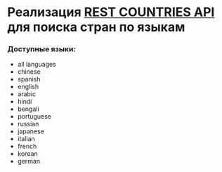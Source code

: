 # Реализация [REST COUNTRIES API](https://restcountries.com/) для поиска стран по языкам

### Доступные языки:

- all languages
- chinese
- spanish
- english
- arabic
- hindi
- bengali
- portuguese
- russian
- japanese
- italian
- french
- korean
- german
